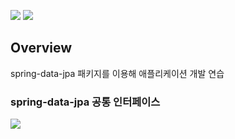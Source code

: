 ![](https://img.shields.io/badge/spring--boot-2.5.1-red)
![](https://img.shields.io/badge/gradle-7.0.2-brightgreen)

## Overview

spring-data-jpa 패키지를 이용해 애플리케이션 개발 연습

### spring-data-jpa 공통 인터페이스

![](http://www.plantuml.com/plantuml/proxy?src=https://raw.githubusercontent.com/lcalmsky/spring-data-jpa/diagram/common-interface-diagram.plantuml)